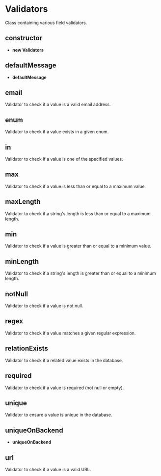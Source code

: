 # Validators
Class containing various field validators.
## constructor
* **new Validators**
## defaultMessage
* **defaultMessage**
## email
Validator to check if a value is a valid email address.
## enum
Validator to check if a value exists in a given enum.
## in
Validator to check if a value is one of the specified values.
## max
Validator to check if a value is less than or equal to a maximum value.
## maxLength
Validator to check if a string's length is less than or equal to a maximum length.
## min
Validator to check if a value is greater than or equal to a minimum value.
## minLength
Validator to check if a string's length is greater than or equal to a minimum length.
## notNull
Validator to check if a value is not null.
## regex
Validator to check if a value matches a given regular expression.
## relationExists
Validator to check if a related value exists in the database.
## required
Validator to check if a value is required (not null or empty).
## unique
Validator to ensure a value is unique in the database.
## uniqueOnBackend
* **uniqueOnBackend**
## url
Validator to check if a value is a valid URL.
